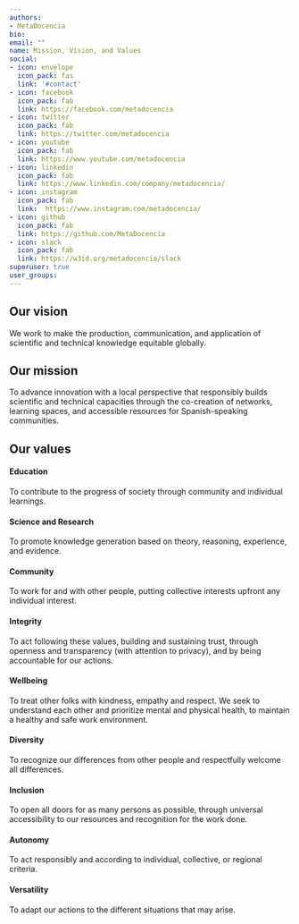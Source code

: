 ```yaml
---
authors:
- MetaDocencia
bio: 
email: ""
name: Mission, Vision, and Values
social:
- icon: envelope
  icon_pack: fas
  link: '#contact'
- icon: facebook
  icon_pack: fab
  link: https://facebook.com/metadocencia
- icon: twitter
  icon_pack: fab
  link: https://twitter.com/metadocencia
- icon: youtube
  icon_pack: fab
  link: https://www.youtube.com/metadocencia
- icon: linkedin
  icon_pack: fab
  link: https://www.linkedin.com/company/metadocencia/
- icon: instagram
  icon_pack: fab
  link:  https://www.instagram.com/metadocencia/
- icon: github
  icon_pack: fab
  link: https://github.com/MetaDocencia
- icon: slack
  icon_pack: fab
  link: https://w3id.org/metadocencia/slack
superuser: true
user_groups:
---
```


## Our vision

We work to make the production, communication, and application of scientific and technical knowledge equitable globally. 

## Our mission

To advance innovation with a local perspective that responsibly builds scientific and technical capacities through the co-creation of networks, learning spaces, and accessible resources for Spanish-speaking communities.

## Our values

#### Education
To contribute to the progress of society through community and individual learnings.

#### Science and Research
To promote knowledge generation based on theory, reasoning, experience, and evidence.

#### Community
To work for and with other people, putting collective interests upfront any individual interest.

#### Integrity
To act following these values, building and sustaining trust, through openness and transparency (with attention to privacy), and by being accountable for our actions.

#### Wellbeing
To treat other folks with kindness, empathy and respect. We seek to understand each other and prioritize mental and physical health, to maintain a healthy and safe work environment.

#### Diversity
To recognize our differences from other people and respectfully welcome all differences.

#### Inclusion
To open all doors for as many persons as possible, through universal accessibility to our resources and recognition for the work done.

#### Autonomy
To act responsibly and according to individual, collective, or regional criteria.

#### Versatility
To adapt our actions to the different situations that may arise.

